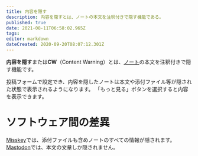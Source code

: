 ```yaml
---
title: 内容を隠す
description: 内容を隠すとは、ノートの本文を注釈付きで隠す機能である。
published: true
date: 2021-08-11T06:58:02.965Z
tags: 
editor: markdown
dateCreated: 2020-09-20T08:07:12.301Z
---
```


**内容を隠す**または**CW**（Content Warning）とは、[ノート](/function/note)の本文を注釈付きで隠す機能です。

投稿フォームで設定でき、内容を隠したノートは本文や添付ファイル等が隠された状態で表示されるようになります。
「もっと見る」ボタンを選択すると内容を表示できます。

# ソフトウェア間の差異
[Misskey](/software/misskey)では、添付ファイルも含めノートのすべての情報が隠されます。
[Mastodon](/software/mastodon)では、本文の文章しか隠されません。
